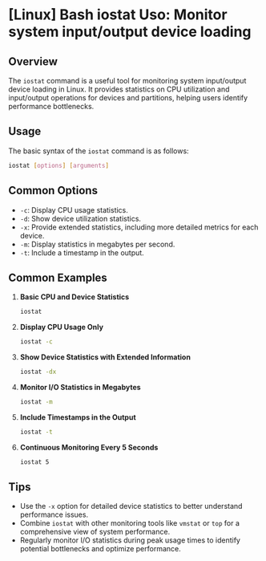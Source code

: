 # [Linux] Bash iostat Uso: Monitor system input/output device loading

## Overview
The `iostat` command is a useful tool for monitoring system input/output device loading in Linux. It provides statistics on CPU utilization and input/output operations for devices and partitions, helping users identify performance bottlenecks.

## Usage
The basic syntax of the `iostat` command is as follows:

```bash
iostat [options] [arguments]
```

## Common Options
- `-c`: Display CPU usage statistics.
- `-d`: Show device utilization statistics.
- `-x`: Provide extended statistics, including more detailed metrics for each device.
- `-m`: Display statistics in megabytes per second.
- `-t`: Include a timestamp in the output.

## Common Examples

1. **Basic CPU and Device Statistics**
   ```bash
   iostat
   ```

2. **Display CPU Usage Only**
   ```bash
   iostat -c
   ```

3. **Show Device Statistics with Extended Information**
   ```bash
   iostat -dx
   ```

4. **Monitor I/O Statistics in Megabytes**
   ```bash
   iostat -m
   ```

5. **Include Timestamps in the Output**
   ```bash
   iostat -t
   ```

6. **Continuous Monitoring Every 5 Seconds**
   ```bash
   iostat 5
   ```

## Tips
- Use the `-x` option for detailed device statistics to better understand performance issues.
- Combine `iostat` with other monitoring tools like `vmstat` or `top` for a comprehensive view of system performance.
- Regularly monitor I/O statistics during peak usage times to identify potential bottlenecks and optimize performance.
